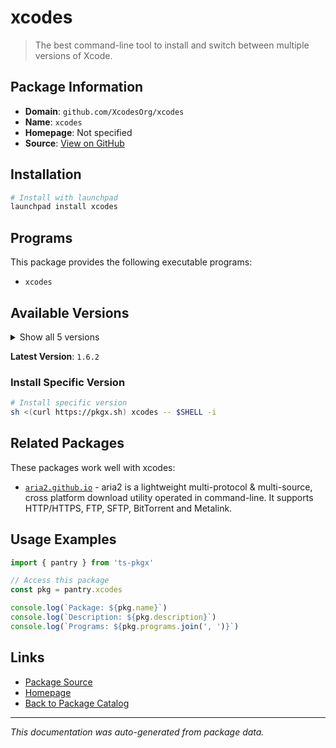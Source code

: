 # xcodes

> The best command-line tool to install and switch between multiple versions of Xcode.

## Package Information

- **Domain**: `github.com/XcodesOrg/xcodes`
- **Name**: `xcodes`
- **Homepage**: Not specified
- **Source**: [View on GitHub](https://github.com/pkgxdev/pantry/tree/main/projects/github.com/XcodesOrg/xcodes/package.yml)

## Installation

```bash
# Install with launchpad
launchpad install xcodes
```

## Programs

This package provides the following executable programs:

- `xcodes`

## Available Versions

<details>
<summary>Show all 5 versions</summary>

- `1.6.2`, `1.6.1`, `1.6.0`, `1.5.0`, `1.4.1`

</details>

**Latest Version**: `1.6.2`

### Install Specific Version

```bash
# Install specific version
sh <(curl https://pkgx.sh) xcodes -- $SHELL -i
```

## Related Packages

These packages work well with xcodes:

- [`aria2.github.io`](../../aria2.github.io/index.md) - aria2 is a lightweight multi-protocol & multi-source, cross platform download utility operated in command-line. It supports HTTP/HTTPS, FTP, SFTP, BitTorrent and Metalink.

## Usage Examples

```typescript
import { pantry } from 'ts-pkgx'

// Access this package
const pkg = pantry.xcodes

console.log(`Package: ${pkg.name}`)
console.log(`Description: ${pkg.description}`)
console.log(`Programs: ${pkg.programs.join(', ')}`)
```

## Links

- [Package Source](https://github.com/pkgxdev/pantry/tree/main/projects/github.com/XcodesOrg/xcodes/package.yml)
- [Homepage](#)
- [Back to Package Catalog](../../../package-catalog.md)

---

*This documentation was auto-generated from package data.*
